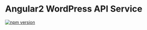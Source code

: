 # Angular2 WordPress API Service

[![npm version](https://badge.fury.io/js/ng2-wp-api.svg)](https://badge.fury.io/js/ng2-wp-api)

